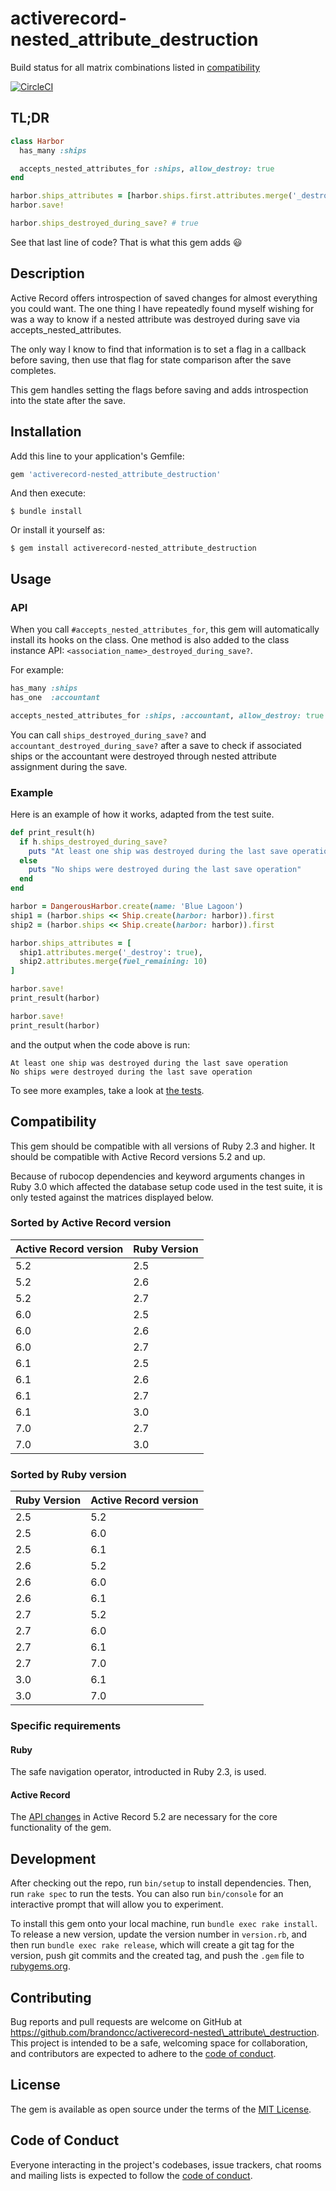 # activerecord-nested\_attribute\_destruction

Build status for all matrix combinations listed in [compatibility](#compatibility)

[![CircleCI](https://circleci.com/gh/brandoncc/activerecord-nested_attribute_destruction.svg?style=svg)](https://circleci.com/gh/brandoncc/activerecord-nested_attribute_destruction)

## TL;DR

```ruby
class Harbor
  has_many :ships

  accepts_nested_attributes_for :ships, allow_destroy: true
end

harbor.ships_attributes = [harbor.ships.first.attributes.merge('_destroy': true)]
harbor.save!

harbor.ships_destroyed_during_save? # true
```

See that last line of code? That is what this gem adds :smiley:

## Description

Active Record offers introspection of saved changes for almost everything you
could want. The one thing I have repeatedly found myself wishing for was a way
to know if a nested attribute was destroyed during save via
accepts\_nested\_attributes.

The only way I know to find that information is to set a flag in a callback
before saving, then use that flag for state comparison after the save completes.

This gem handles setting the flags before saving and adds introspection into
the state after the save.

## Installation

Add this line to your application's Gemfile:

```ruby
gem 'activerecord-nested_attribute_destruction'
```

And then execute:

    $ bundle install

Or install it yourself as:

    $ gem install activerecord-nested_attribute_destruction

## Usage

### API

When you call `#accepts_nested_attributes_for`, this gem will automatically
install its hooks on the class. One method is also added to the class instance
API: `<association_name>_destroyed_during_save?`.

For example:

```ruby
has_many :ships
has_one  :accountant

accepts_nested_attributes_for :ships, :accountant, allow_destroy: true
```

You can call `ships_destroyed_during_save?` and
`accountant_destroyed_during_save?` after a save to check if associated ships or
the accountant were destroyed through nested attribute assignment during the
save.

### Example

Here is an example of how it works, adapted from the test suite.

```ruby
def print_result(h)
  if h.ships_destroyed_during_save?
    puts "At least one ship was destroyed during the last save operation"
  else
    puts "No ships were destroyed during the last save operation"
  end
end

harbor = DangerousHarbor.create(name: 'Blue Lagoon')
ship1 = (harbor.ships << Ship.create(harbor: harbor)).first
ship2 = (harbor.ships << Ship.create(harbor: harbor)).first

harbor.ships_attributes = [
  ship1.attributes.merge('_destroy': true),
  ship2.attributes.merge(fuel_remaining: 10)
]

harbor.save!
print_result(harbor)

harbor.save!
print_result(harbor)
```

and the output when the code above is run:

```
At least one ship was destroyed during the last save operation
No ships were destroyed during the last save operation
```

To see more examples, take a look at [the tests](https://github.com/brandoncc/activerecord-nested_attribute_destruction/blob/main/spec/functionality_spec.rb).

## Compatibility

This gem should be compatible with all versions of Ruby 2.3 and higher. It
should be compatible with Active Record versions 5.2 and up.

Because of rubocop dependencies and keyword arguments changes in Ruby 3.0 which
affected the database setup code used in the test suite, it is only tested
against the matrices displayed below.

### Sorted by Active Record version

| Active Record version | Ruby Version |
|-----------------------|--------------|
| 5.2                   | 2.5          |
| 5.2                   | 2.6          |
| 5.2                   | 2.7          |
| 6.0                   | 2.5          |
| 6.0                   | 2.6          |
| 6.0                   | 2.7          |
| 6.1                   | 2.5          |
| 6.1                   | 2.6          |
| 6.1                   | 2.7          |
| 6.1                   | 3.0          |
| 7.0                   | 2.7          |
| 7.0                   | 3.0          |

### Sorted by Ruby version

| Ruby Version | Active Record version |
|--------------|-----------------------|
| 2.5          | 5.2                   |
| 2.5          | 6.0                   |
| 2.5          | 6.1                   |
| 2.6          | 5.2                   |
| 2.6          | 6.0                   |
| 2.6          | 6.1                   |
| 2.7          | 5.2                   |
| 2.7          | 6.0                   |
| 2.7          | 6.1                   |
| 2.7          | 7.0                   |
| 3.0          | 6.1                   |
| 3.0          | 7.0                   |

### Specific requirements

#### Ruby

The safe navigation operator, introducted in Ruby 2.3, is used.

#### Active Record

The [API changes](https://www.fastruby.io/blog/rails/upgrades/active-record-5-1-api-changes.html)
in Active Record 5.2 are necessary for the core functionality of the gem.

## Development

After checking out the repo, run `bin/setup` to install dependencies. Then, run `rake spec` to run the tests. You can also run `bin/console` for an interactive prompt that will allow you to experiment.

To install this gem onto your local machine, run `bundle exec rake install`. To release a new version, update the version number in `version.rb`, and then run `bundle exec rake release`, which will create a git tag for the version, push git commits and the created tag, and push the `.gem` file to [rubygems.org](https://rubygems.org).

## Contributing

Bug reports and pull requests are welcome on GitHub at https://github.com/brandoncc/activerecord-nested\_attribute\_destruction. This project is intended to be a safe, welcoming space for collaboration, and contributors are expected to adhere to the [code of conduct](https://github.com/brandoncc/activerecord-nested_attribute_destruction/blob/main/CODE_OF_CONDUCT.md).

## License

The gem is available as open source under the terms of the [MIT License](https://opensource.org/licenses/MIT).

## Code of Conduct

Everyone interacting in the project's codebases, issue trackers, chat rooms and mailing lists is expected to follow the [code of conduct](https://github.com/brandoncc/activerecord-nested_attribute_destruction/blob/main/CODE_OF_CONDUCT.md).
